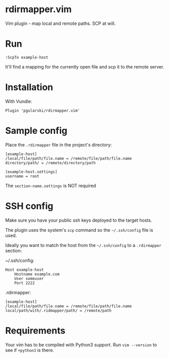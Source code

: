 # rdirmapper.vim
Vim plugin - map local and remote paths. SCP at will.

# Run
```
:ScpTo example-host
```
It'll find a mapping for the currently open file and scp it to the remote server.

# Installation
With Vundle:
```
Plugin 'pgularski/rdirmapper.vim'
```

# Sample config
Place the `.rdirmapper` file in the project's directory:
```
[example-host]
/local/file/path/file.name = /remote/file/path/file.name
directory/path/ = /remote/directory/path

[example-host.settings]
username = root
```
The `section-name.settings` is NOT required

# SSH config
Make sure you have your public ssh keys deployed to the target hosts.

The plugin uses the system's `scp` command so the `~/.ssh/config` file is used.

Ideally you want to match the host from the `~/.ssh/config` to a `.rdirmapper` section:

~/.ssh/config:
```
Host example-host
    Hostname example.com
    User someuser
    Port 2222
```

.rdirmapper:
```
[example-host]
/local/file/path/file.name = /remote/file/path/file.name
local/path/with/.ridmapper/path/ = /remote/path
```

# Requirements
Your vim has to be compiled with Python3 support.
Run `vim --version` to see if `+python3` is there.
